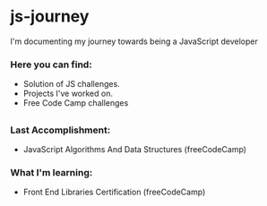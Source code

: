 # js-journey


I'm documenting my journey towards being a JavaScript developer

### Here you can find: 

   * Solution of JS challenges. 
   * Projects I've worked on. 
   * Free Code Camp challenges
   
##
### Last Accomplishment:
  * JavaScript Algorithms And Data Structures (freeCodeCamp)
  
### What I'm learning:
  * Front End Libraries Certification (freeCodeCamp)


